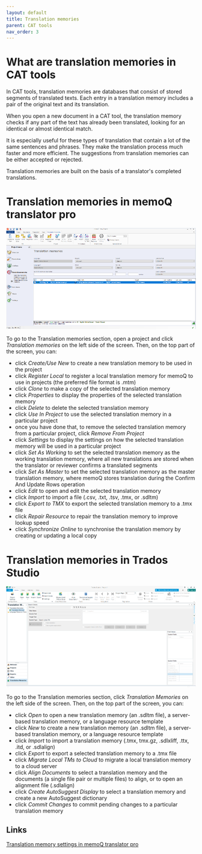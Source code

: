 ```yaml
---
layout: default
title: Translation memories
parent: CAT tools
nav_order: 3
---
```


# **What are translation memories in CAT tools**

In CAT tools, translation memories are databases that consist of stored segments of translated texts. Each entry in a translation memory includes a pair of the original text and its translation.

When you open a new document in a CAT tool, the translation memory checks if any part of the text has already been translated, looking for an identical or almost identical match.

It is especially useful for these types of translation that contain a lot of the same sentences and phrases. They make the translation process much faster and more efficient. The suggestions from translation memories can be either accepted or rejected.

Translation memories are built on the basis of a translator's completed translations.

# **Translation memories in memoQ translator pro**

![](../../assets/images/Picture28.png)

To go to the Translation memories section, open a project and click *Translation memories* on the left side of the screen. Then, on the top part of the screen, you can:

- click *Create/Use New* to create a new translation memory to be used in the project 
- click *Register Local* to register a local translation memory for memoQ to use in projects (the preferred file format is .mtm)
- click *Clone* to make a copy of the selected translation memory
- click *Properties* to display the properties of the selected translation memory
- click *Delete* to delete the selected translation memory
- click *Use In Project* to use the selected translation memory in a particular project
- once you have done that, to remove the selected translation memory from a particular project, click *Remove From Project*
- click *Settings* to display the settings on how the selected translation memory will be used in a particular project
- click *Set As Working* to set the selected translation memory as the working translation memory, where all new translations are stored when the translator or reviewer confirms a translated segments
- click *Set As Master* to set the selected translation memory as the master translation memory, where memoQ stores translation during the Confirm And Update Rows operation
- click *Edit* to open and edit the selected translation memory
- click *Import* to import a file (.csv, .txt, .tsv, .tmx, or .sdltm)
- click *Export to TMX* to export the selected translation memory to a .tmx file
- click *Repair Resource* to repair the translation memory to improve lookup speed
- click *Synchronize Online* to synchronise the translation memory by creating or updating a local copy


# **Translation memories in Trados Studio**

![](../../assets/images/Picture30.png)

To go to the Translation memories section, click *Translation Memories* on the left side of the screen. Then, on the top part of the screen, you can:

- click *Open* to open a new translation memory (an .sdltm file), a server-based translation memory, or a language resource template
- click *New* to create a new translation memory (an .sdltm file), a server-based translation memory, or a language resource template
- click *Import* to import a translation memory (.tmx, tmx.gz, .sdlxliff, .ttx, .itd, or .sdlalign)
- click *Export* to export a selected translation memory to a .tmx file
- click *Migrate Local TMs to Cloud* to migrate a local translation memory to a cloud server
- click *Align Documents* to select a translation memory and the documents (a single file pair or multiple files) to align, or to open an alignment file (.sdlalign)
- click *Create AutoSuggest Display* to select a translation memory and create a new AutoSuggest dictionary
- click *Commit Changes* to commit pending changes to a particular translation memory

## **Links**

[Translation memory settings in memoQ translator pro](https://docs.memoq.com/current/en/Things/things-tm-settings.html)
